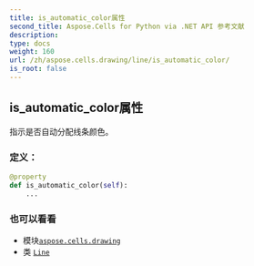 ```yaml
---
title: is_automatic_color属性
second_title: Aspose.Cells for Python via .NET API 参考文献
description:
type: docs
weight: 160
url: /zh/aspose.cells.drawing/line/is_automatic_color/
is_root: false
---
```

## is_automatic_color属性

指示是否自动分配线条颜色。
### 定义：
```python
@property
def is_automatic_color(self):
    ...
```

### 也可以看看
* 模块[`aspose.cells.drawing`](../../)
* 类 [`Line`](/cells/python-net/zh/aspose.cells.drawing/line)
